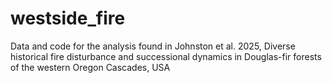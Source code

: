 # westside_fire
Data and code for the analysis found in Johnston et al. 2025, Diverse historical fire disturbance and successional dynamics in Douglas-fir forests of the western Oregon Cascades, USA
